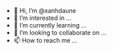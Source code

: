 - 👋 Hi, I’m @xanhdaune
- 👀 I’m interested in ...
- 🌱 I’m currently learning ...
- 💞️ I’m looking to collaborate on ...
- 📫 How to reach me ...

<!---
xanhdaune/xanhdaune is a ✨ special ✨ repository because its `README.md` (this file) appears on your GitHub profile.
You can click the Preview link to take a look at your changes.
--->
